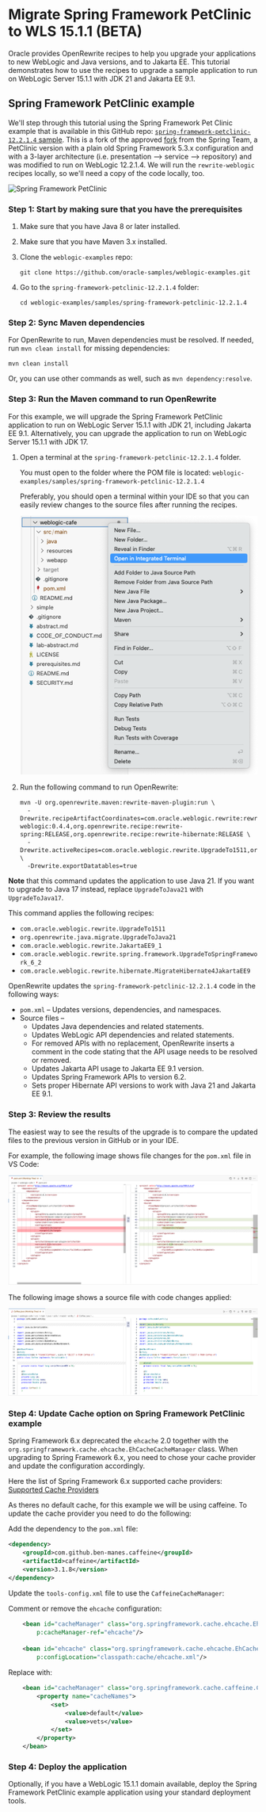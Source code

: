 # Migrate Spring Framework PetClinic to WLS 15.1.1 (BETA)

Oracle provides OpenRewrite recipes to help you upgrade your applications to new WebLogic and Java versions, and to Jakarta EE. This tutorial demonstrates how to use the recipes to upgrade a sample application to run on WebLogic Server 15.1.1 with JDK 21 and Jakarta EE 9.1.

## Spring Framework PetClinic example

We'll step through this tutorial using the Spring Framework Pet Clinic example that is available in this GitHub repo: [`spring-framework-petclinic-12.2.1.4` sample](../../../samples/spring-framework-petclinic-12.2.1.4/). This is a fork of the approved [fork](https://github.com/spring-petclinic/spring-framework-petclinic/tree/5.3.x) from the Spring Team, a PetClinic version with a plain old Spring Framework 5.3.x configuration and with a 3-layer architecture (i.e. presentation --> service --> repository) and was modified to run on WebLogic 12.2.1.4. We will run the `rewrite-weblogic` recipes locally, so we'll need a copy of the code locally, too.

![Spring Framework PetClinic](https://cloud.githubusercontent.com/assets/838318/19727082/2aee6d6c-9b8e-11e6-81fe-e889a5ddfded.png)

### Step 1: Start by making sure that you have the prerequisites

1. Make sure that you have Java 8 or later installed.
1. Make sure that you have Maven 3.x installed.
1. Clone the `weblogic-examples` repo:

    ```shell
    git clone https://github.com/oracle-samples/weblogic-examples.git
    ```

1. Go to the `spring-framework-petclinic-12.2.1.4` folder:

    ```shell
    cd weblogic-examples/samples/spring-framework-petclinic-12.2.1.4
    ```

### Step 2: Sync Maven dependencies

For OpenRewrite to run, Maven dependencies must be resolved. If needed, run `mvn clean install` for missing dependencies:

```shell
mvn clean install
```

Or, you can use other commands as well, such as `mvn dependency:resolve`.

### Step 3: Run the Maven command to run OpenRewrite

For this example, we will upgrade the Spring Framework PetClinic application to run on WebLogic Server 15.1.1 with JDK 21, including Jakarta EE 9.1. Alternatively, you can upgrade the application to run on WebLogic Server 15.1.1 with JDK 17.

1. Open a terminal at the `spring-framework-petclinic-12.2.1.4` folder.

    You must open to the folder where the POM file is located:
    ``` weblogic-examples/samples/spring-framework-petclinic-12.2.1.4 ```

    Preferably, you should open a terminal within your IDE so that you can easily review changes to the source files after running the recipes.

    ![VSCode - open an integrated terminal](../../images/integ-terminal-vscode.png)

1. Run the following command to run OpenRewrite:

    ```shell
    mvn -U org.openrewrite.maven:rewrite-maven-plugin:run \
      -Drewrite.recipeArtifactCoordinates=com.oracle.weblogic.rewrite:rewrite-weblogic:0.4.4,org.openrewrite.recipe:rewrite-spring:RELEASE,org.openrewrite.recipe:rewrite-hibernate:RELEASE \
      -Drewrite.activeRecipes=com.oracle.weblogic.rewrite.UpgradeTo1511,org.openrewrite.java.migrate.UpgradeToJava21,com.oracle.weblogic.rewrite.JakartaEE9_1,com.oracle.weblogic.rewrite.spring.framework.UpgradeToSpringFramework_6_2,com.oracle.weblogic.rewrite.hibernate.MigrateHibernate4JakartaEE9 \
      -Drewrite.exportDatatables=true
    ```
**Note** that this command updates the application to use Java 21. If you want to upgrade to Java 17 instead, replace `UpgradeToJava21` with `UpgradeToJava17`.

This command applies the following recipes:

- `com.oracle.weblogic.rewrite.UpgradeTo1511`
- `org.openrewrite.java.migrate.UpgradeToJava21`
- `com.oracle.weblogic.rewrite.JakartaEE9_1`
- `com.oracle.weblogic.rewrite.spring.framework.UpgradeToSpringFramework_6_2`
- `com.oracle.weblogic.rewrite.hibernate.MigrateHibernate4JakartaEE9`

OpenRewrite updates the `spring-framework-petclinic-12.2.1.4` code in the following ways:

- `pom.xml` – Updates versions, dependencies, and namespaces.
- Source files –
  - Updates Java dependencies and related statements.
  - Updates WebLogic API dependencies and related statements.
  - For removed APIs with no replacement, OpenRewrite inserts a comment in the code stating that the API usage needs to be resolved or removed.
  - Updates Jakarta API usage to Jakarta EE 9.1 version.
  - Updates Spring Framework APIs to version 6.2.
  - Sets proper Hibernate API versions to work with Java 21 and Jakarta EE 9.1.

### Step 3: Review the results

The easiest way to see the results of the upgrade is to compare the updated files to the previous version in GitHub or in your IDE.

For example, the following image shows file changes for the ```pom.xml``` file in VS Code:

![pom file with changes](../../images/pom-sbs.png)

The following image shows a source file with code changes applied:

![source file with changes](../../images/coffee-java-sbs.png)

### Step 4: Update Cache option on Spring Framework PetClinic example

Spring Framework 6.x deprecated the `ehcache` 2.0 together with the `org.springframework.cache.ehcache.EhCacheCacheManager` class. When upgrading to Spring Framework 6.x, you need to chose your cache provider and update the configuration accordingly.

Here the list of Spring Framework 6.x supported cache providers: [Supported Cache Providers](https://docs.spring.io/spring-boot/docs/3.0.8/reference/html/io.html#io.caching.provider)

As theres no default cache, for this example we will be using caffeine. To update the cache provider you need to do the following:

Add the dependency to the `pom.xml` file:

```xml
<dependency>
    <groupId>com.github.ben-manes.caffeine</groupId>
    <artifactId>caffeine</artifactId>
    <version>3.1.8</version>
</dependency>
```

Update the `tools-config.xml` file to use the `CaffeineCacheManager`:

Comment or remove the `ehcache` configuration:

```xml
    <bean id="cacheManager" class="org.springframework.cache.ehcache.EhCacheCacheManager"
        p:cacheManager-ref="ehcache"/>

    <bean id="ehcache" class="org.springframework.cache.ehcache.EhCacheManagerFactoryBean"
        p:configLocation="classpath:cache/ehcache.xml"/>
```

Replace with:

```xml
    <bean id="cacheManager" class="org.springframework.cache.caffeine.CaffeineCacheManager">
        <property name="cacheNames">
            <set>
                <value>default</value>
                <value>vets</value>
            </set>
        </property>
    </bean>
```

### Step 4: Deploy the application

Optionally, if you have a WebLogic 15.1.1 domain available, deploy the Spring Framework PetClinic example application using your standard deployment tools.
